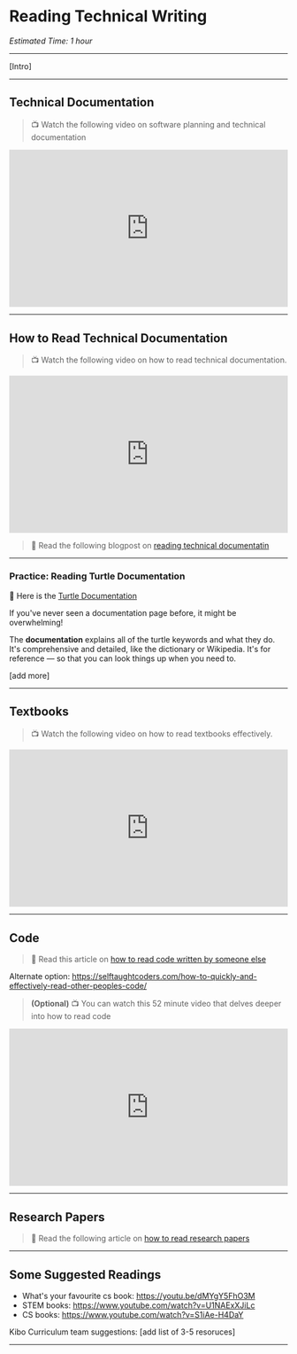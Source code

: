 # Reading Technical Writing

*Estimated Time: 1 hour*

---

[Intro]


---

## Technical Documentation

> 📺 Watch the following video on software planning and technical documentation

<div style="position: relative; padding-bottom: 56.25%; height: 0;"><iframe src="https://www.youtube.com/embed/2qlcY9LkFik" 
 title="YouTube video player" frameborder="0" allow="accelerometer; autoplay; clipboard-write; encrypted-media; gyroscope; picture-in-picture" allowfullscreen style="position: absolute; top: 0; left: 0; width: 100%; height: 100%;"></iframe></div>

---

## How to Read Technical Documentation

> 📺 Watch the following video on how to read technical documentation.

<div style="position: relative; padding-bottom: 56.25%; height: 0;"><iframe src="https://www.youtube.com/embed/lwqeNnboh_4"  title="YouTube video player" frameborder="0" allow="accelerometer; autoplay; clipboard-write; encrypted-media; gyroscope; picture-in-picture" allowfullscreen style="position: absolute; top: 0; left: 0; width: 100%; height: 100%;"></iframe></div>

> 📖 Read the following blogpost on [reading technical documentatin](https://blog.techtalentsouth.com/8-tips-to-reading-documentation-a-newbies-guide)

---
### Practice: Reading Turtle Documentation

📝 Here is the [Turtle Documentation](https://docs.python.org/3/library/turtle.html#overview-of-available-turtle-and-screen-methods)

If you've never seen a documentation page before, it might be overwhelming!

The **documentation** explains all of the turtle keywords and what they do. It's comprehensive and detailed, like the dictionary or Wikipedia. It's for reference — so that you can look things up when you need to. 

[add more]

---

## Textbooks

> 📺 Watch the following video on how to read textbooks effectively.

<div style="position: relative; padding-bottom: 56.25%; height: 0;"><iframe src="https://www.youtube.com/embed/tgVjmFSx7rg" title="YouTube video player" frameborder="0" allow="accelerometer; autoplay; clipboard-write; encrypted-media; gyroscope; picture-in-picture" allowfullscreen style="position: absolute; top: 0; left: 0; width: 100%; height: 100%;"></iframe></div> 

---

## Code

> 📖 Read this article on [how to read code written by someone else](https://towardsdatascience.com/the-most-efficient-way-to-read-code-written-by-someone-else-cb1a05102b76)

Alternate option: https://selftaughtcoders.com/how-to-quickly-and-effectively-read-other-peoples-code/

> **(Optional)** 📺 You can watch this 52 minute video that delves deeper into how to read code

<div style="position: relative; padding-bottom: 56.25%; height: 0;"><iframe src="https://www.youtube.com/embed/xZZ74d8XUl0"  title="YouTube video player" frameborder="0" allow="accelerometer; autoplay; clipboard-write; encrypted-media; gyroscope; picture-in-picture" allowfullscreen style="position: absolute; top: 0; left: 0; width: 100%; height: 100%;"></iframe></div> 

---

## Research Papers

> 📖 Read the following article on [how to read research papers](https://www.freecodecamp.org/news/building-a-habit-of-reading-research-papers/)

---

## Some Suggested Readings

- What's your favourite cs book: https://youtu.be/dMYgY5FhO3M
- STEM books: https://www.youtube.com/watch?v=U1NAExXJiLc
- CS books: https://www.youtube.com/watch?v=S1iAe-H4DaY

Kibo Curriculum team suggestions:
[add list of 3-5 resoruces]


---
